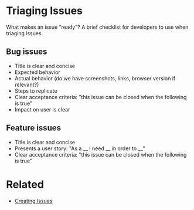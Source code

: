 # Triaging Issues

What makes an issue "ready"? A brief checklist for developers to use when
triaging issues.

## Bug issues
* Title is clear and concise
* Expected behavior
* Actual behavior (do we have screenshots, links, browser version if relevant?)
* Steps to replicate
* Clear acceptance criteria: "this issue can be closed when the following is
  true"
* Impact on user is clear

## Feature issues
* Title is clear and concise
* Presents a user story: "As a __ I need __ in order to __"
* Clear acceptance criteria: "this issue can be closed when the following is
  true"

# Related
* [Creating Issues](/creating_issues.md)
